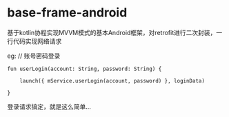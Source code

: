 # base-frame-android
基于kotlin协程实现MVVM模式的基本Android框架，对retrofit进行二次封装，一行代码实现网络请求



eg: // 账号密码登录

    fun userLogin(account: String, password: String) {

        launch({ mService.userLogin(account, password) }, loginData)

    }

登录请求搞定，就是这么简单...
